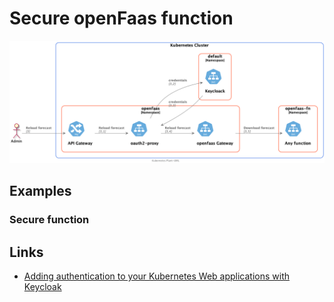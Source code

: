 # Secure openFaas function

![Load Web](/out/Keycloack/OpenFaas/secure-openfaas/secure-openfaas.png)

## Examples

### Secure function
<!-- TODO 
En este ejemplo desplegamos una funcion y la exponemos al exterior con un ingress securizandolo con oaut-proxy
-->

## Links

- [Adding authentication to your Kubernetes Web applications with Keycloak](https://www.openshift.com/blog/adding-authentication-to-your-kubernetes-web-applications-with-keycloak)